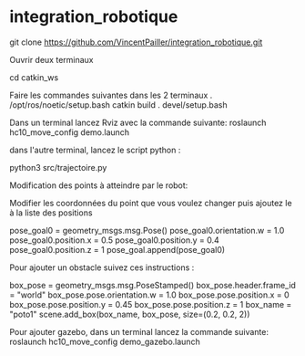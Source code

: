 # integration_robotique
git clone https://github.com/VincentPailler/integration_robotique.git

Ouvrir deux terminaux

cd catkin_ws

Faire les commandes suivantes dans les 2 terminaux
. /opt/ros/noetic/setup.bash
catkin build
. devel/setup.bash

Dans un terminal lancez Rviz avec la commande suivante:
roslaunch hc10_move_config demo.launch

dans l'autre terminal, lancez le script python :

python3 src/trajectoire.py

Modification des points à atteindre par le robot:

Modifier les coordonnées du point que vous voulez changer puis ajoutez le à la liste des positions

pose_goal0 = geometry_msgs.msg.Pose()
pose_goal0.orientation.w = 1.0
pose_goal0.position.x = 0.5
pose_goal0.position.y = 0.4
pose_goal0.position.z = 1
pose_goal.append(pose_goal0)


Pour ajouter un obstacle suivez ces instructions : 


box_pose = geometry_msgs.msg.PoseStamped()
box_pose.header.frame_id = "world"
box_pose.pose.orientation.w = 1.0
box_pose.pose.position.x = 0
box_pose.pose.position.y = 0.45
box_pose.pose.position.z = 1 
box_name = "poto1"
scene.add_box(box_name, box_pose, size=(0.2, 0.2, 2))

Pour ajouter gazebo, dans un terminal lancez la commande suivante:
roslaunch hc10_move_config demo_gazebo.launch


